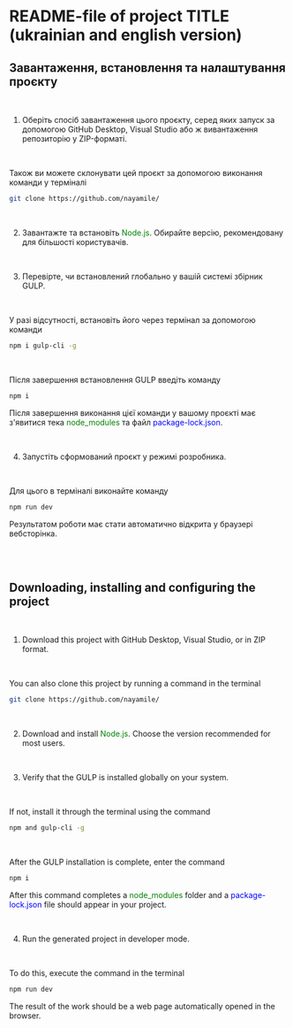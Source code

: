 # README-file of project TITLE (ukrainian and english version)

## Завантаження, встановлення та налаштування проєкту 

<br>

1. Оберіть спосіб завантаження цього проєкту, серед яких запуск за допомогою 
GitHub Desktop, Visual Studio або ж вивантаження репозиторію у ZIP-форматі.

<br>

Також ви можете склонувати цей проєкт за допомогою виконання команди у терміналі

```bash
git clone https://github.com/nayamile/
```

<br>

2. Завантажте та встановіть <span style="color: green">Node.js</span>. 
Обирайте версію, рекомендовану для більшості користувачів.

<br>

3. Перевірте, чи встановлений глобально у вашій системі збірник GULP.

<br>

У разі відсутності, встановіть його через термінал за допомогою команди 

```bash
npm i gulp-cli -g
```

<br>

Після завершення встановлення GULP введіть команду 

```bash
npm i
```

Після завершення виконання цієї команди 
у вашому проєкті має з'явитися тека <span style="color: green">node_modules</span> 
та файл <span style="color: blue">package-lock.json</span>.

<br>

4. Запустіть сформований проєкт у режимі розробника.

<br>

Для цього в терміналі виконайте команду 
```bash
npm run dev
```

Результатом роботи має стати автоматично відкрита у браузері вебсторінка.

<br><br>
## Downloading, installing and configuring the project

<br>

1. Download this project with GitHub Desktop, Visual Studio, or in ZIP format.

<br>

You can also clone this project by running a command in the terminal

```bash
git clone https://github.com/nayamile/
```

<br>

2. Download and install <span style="color: green">Node.js</span>. 
Choose the version recommended for most users.

<br>

3. Verify that the GULP is installed globally on your system.

<br>

If not, install it through the terminal using the command

```bash
npm and gulp-cli -g
```

<br>

After the GULP installation is complete, enter the command

```bash
npm i
```

After this command completes a <span style="color: green">node_modules</span> folder 
and a <span style="color: blue">package-lock.json</span> file should appear in your project.

<br>

4. Run the generated project in developer mode.

<br>

To do this, execute the command in the terminal
```bash
npm run dev
```

The result of the work should be a web page automatically opened in the browser.